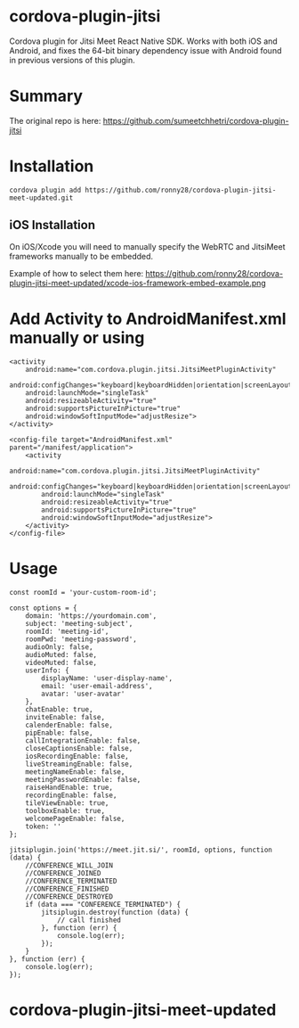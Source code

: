 # cordova-plugin-jitsi
Cordova plugin for Jitsi Meet React Native SDK. Works with both iOS and Android, and fixes the 64-bit binary dependency issue with Android found in previous versions of this plugin.

# Summary 
The original repo is here: https://github.com/sumeetchhetri/cordova-plugin-jitsi

# Installation
`cordova plugin add https://github.com/ronny28/cordova-plugin-jitsi-meet-updated.git`

## iOS Installation
On iOS/Xcode you will need to manually specify the WebRTC and JitsiMeet frameworks manually to be embedded.

Example of how to select them here: https://github.com/ronny28/cordova-plugin-jitsi-meet-updated/xcode-ios-framework-embed-example.png

# Add Activity to AndroidManifest.xml manually or using 
```
<activity
    android:name="com.cordova.plugin.jitsi.JitsiMeetPluginActivity"
    android:configChanges="keyboard|keyboardHidden|orientation|screenLayout|screenSize|smallestScreenSize"
    android:launchMode="singleTask"
    android:resizeableActivity="true"
    android:supportsPictureInPicture="true"
    android:windowSoftInputMode="adjustResize">
</activity>
```
```
<config-file target="AndroidManifest.xml" parent="/manifest/application">
    <activity
        android:name="com.cordova.plugin.jitsi.JitsiMeetPluginActivity"
        android:configChanges="keyboard|keyboardHidden|orientation|screenLayout|screenSize|smallestScreenSize"
        android:launchMode="singleTask"
        android:resizeableActivity="true"
        android:supportsPictureInPicture="true"
        android:windowSoftInputMode="adjustResize">
    </activity>
</config-file>

```

# Usage
```
const roomId = 'your-custom-room-id';

const options = {
    domain: 'https://yourdomain.com',
    subject: 'meeting-subject',
    roomId: 'meeting-id',
    roomPwd: 'meeting-password',
    audioOnly: false,
    audioMuted: false,
    videoMuted: false,
    userInfo: {
        displayName: 'user-display-name',
        email: 'user-email-address',
        avatar: 'user-avatar'
    },
    chatEnable: true,
    inviteEnable: false,
    calenderEnable: false,
    pipEnable: false,
    callIntegrationEnable: false,
    closeCaptionsEnable: false,
    iosRecordingEnable: false,
    liveStreamingEnable: false,
    meetingNameEnable: false,
    meetingPasswordEnable: false,
    raiseHandEnable: true,
    recordingEnable: false,
    tileViewEnable: true,
    toolboxEnable: true,
    welcomePageEnable: false,
    token: ''
};

jitsiplugin.join('https://meet.jit.si/', roomId, options, function (data) {
    //CONFERENCE_WILL_JOIN
    //CONFERENCE_JOINED
    //CONFERENCE_TERMINATED
    //CONFERENCE_FINISHED
    //CONFERENCE_DESTROYED
    if (data === "CONFERENCE_TERMINATED") {
        jitsiplugin.destroy(function (data) {
            // call finished
        }, function (err) {
            console.log(err);
        });
    }
}, function (err) {
    console.log(err);
});
```
# cordova-plugin-jitsi-meet-updated
